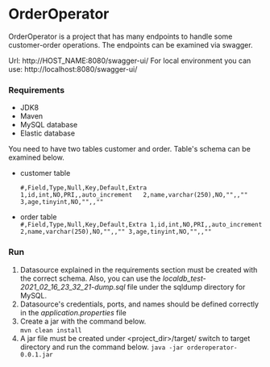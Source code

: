 # OrderOperator

OrderOperator is a project that has many endpoints to handle some customer-order operations.
The endpoints can be examined via swagger.

Url: http://HOST_NAME:8080/swagger-ui/
For local environment you can use: http://localhost:8080/swagger-ui/

### Requirements
* JDK8
* Maven
* MySQL database
* Elastic database
  
You need to have two tables customer and order. Table's schema can be examined below.
* customer table  
    
    `#,Field,Type,Null,Key,Default,Extra  
    1,id,int,NO,PRI,,auto_increment  
    2,name,varchar(250),NO,"",,""  
    3,age,tinyint,NO,"",,""  
    `

* order table  
    `#,Field,Type,Null,Key,Default,Extra
    1,id,int,NO,PRI,,auto_increment
    2,name,varchar(250),NO,"",,""
    3,age,tinyint,NO,"",,""
    `
  
### Run

1. Datasource explained in the requirements section must be created with the correct schema. 
   Also, you can use the _localdb_test-2021_02_16_23_32_21-dump.sql_ file under the sqldump directory for MySQL.
2. Datasource's credentials, ports, and names should be defined correctly in the _application.properties_ file
3. Create a jar with the command below.  
`mvn clean install`
4. A jar file must be created under <project_dir>/target/ switch to target directory and run the command below.
`java -jar orderoperator-0.0.1.jar`
